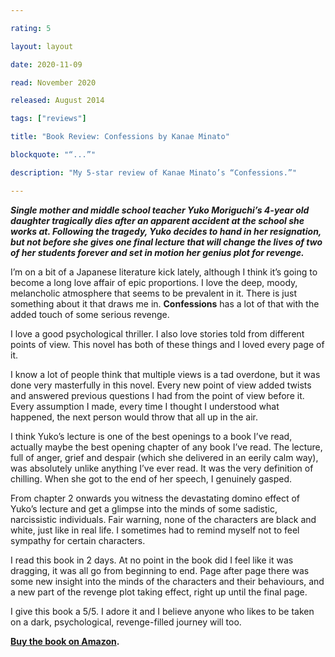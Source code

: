 ```yaml
---

rating: 5

layout: layout

date: 2020-11-09

read: November 2020

released: August 2014

tags: ["reviews"]

title: "Book Review: Confessions by Kanae Minato"

blockquote: "“...”"

description: "My 5-star review of Kanae Minato’s “Confessions.”"

---
```


***Single mother and middle school teacher Yuko Moriguchi’s 4-year old daughter tragically dies after an apparent accident at the school she works at. Following the tragedy, Yuko decides to hand in her resignation, but not before she gives one final lecture that will change the lives of two of her students forever and set in motion her genius plot for revenge.***

I’m on a bit of a Japanese literature kick lately, although I think it’s going to become a long love affair of epic proportions. I love the deep, moody, melancholic atmosphere that seems to be prevalent in it. There is just something about it that draws me in. **Confessions** has a lot of that with the added touch of some serious revenge.

I love a good psychological thriller. I also love stories told from different points of view. This novel has both of these things and I loved every page of it.

I know a lot of people think that multiple views is a tad overdone, but it was done very masterfully in this novel. Every new point of view added twists and answered previous questions I had from the point of view before it. Every assumption I made, every time I thought I understood what happened, the next person would throw that all up in the air.

I think Yuko’s lecture is one of the best openings to a book I’ve read, actually maybe the best opening chapter of any book I’ve read. The lecture, full of anger, grief and despair (which she delivered in an eerily calm way), was absolutely unlike anything I’ve ever read. It was the very definition of chilling. When she got to the end of her speech, I genuinely gasped.

From chapter 2 onwards you witness the devastating domino effect of Yuko’s lecture and get a glimpse into the minds of some sadistic, narcissistic individuals. Fair warning, none of the characters are black and white, just like in real life. I sometimes had to remind myself not to feel sympathy for certain characters.

I read this book in 2 days. At no point in the book did I feel like it was dragging, it was all go from beginning to end. Page after page there was some new insight into the minds of the characters and their behaviours, and a new part of the revenge plot taking effect, right up until the final page.

I give this book a 5/5. I adore it and I believe anyone who likes to be taken on a dark, psychological, revenge-filled journey will too.

**[Buy the book on Amazon](https://www.amazon.com/Confessions-Kanae-Minato/dp/B01L9CSU0O).**